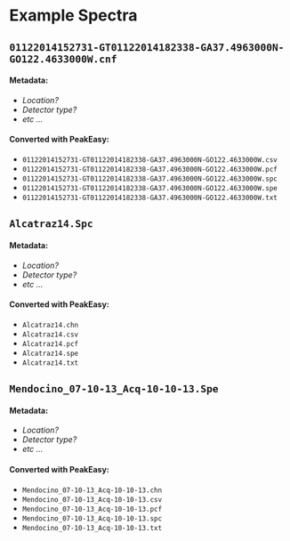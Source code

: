 # Example Spectra

## `01122014152731-GT01122014182338-GA37.4963000N-GO122.4633000W.cnf`

#### Metadata:

- _Location?_
- _Detector type?_
- _etc ..._

#### Converted with PeakEasy:

- `01122014152731-GT01122014182338-GA37.4963000N-GO122.4633000W.csv`
- `01122014152731-GT01122014182338-GA37.4963000N-GO122.4633000W.pcf`
- `01122014152731-GT01122014182338-GA37.4963000N-GO122.4633000W.spc`
- `01122014152731-GT01122014182338-GA37.4963000N-GO122.4633000W.spe`
- `01122014152731-GT01122014182338-GA37.4963000N-GO122.4633000W.txt`

## `Alcatraz14.Spc`

#### Metadata:

- _Location?_
- _Detector type?_
- _etc ..._

#### Converted with PeakEasy:

- `Alcatraz14.chn`
- `Alcatraz14.csv`
- `Alcatraz14.pcf`
- `Alcatraz14.spe`
- `Alcatraz14.txt`

## `Mendocino_07-10-13_Acq-10-10-13.Spe`

#### Metadata:

- _Location?_
- _Detector type?_
- _etc ..._

#### Converted with PeakEasy:

- `Mendocino_07-10-13_Acq-10-10-13.chn`
- `Mendocino_07-10-13_Acq-10-10-13.csv`
- `Mendocino_07-10-13_Acq-10-10-13.pcf`
- `Mendocino_07-10-13_Acq-10-10-13.spc`
- `Mendocino_07-10-13_Acq-10-10-13.txt`

